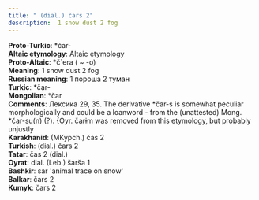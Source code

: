 ```yaml
---
title: " (dial.) čars 2"
description:  1 snow dust 2 fog
---
```


<strong>Proto-Turkic</strong>:  *čar-<br>
<strong>Altaic etymology</strong>:  Altaic etymology<br>
<strong> Proto-Altaic</strong>:  *č`era ( ~ -o)<br>
<strong>Meaning</strong>:  1 snow dust 2 fog<br>
<strong>Russian meaning</strong>:  1 пороша 2 туман<br>
<strong>Turkic</strong>:  *čar-<br>
<strong>Mongolian</strong>:  *čar<br>
<strong>Comments</strong>:  Лексика 29, 35. The derivative *čar-s is somewhat peculiar morphologically and could be a loanword - from the (unattested) Mong. *čar-su(n) (?). {Oyr. čarɨm was removed from this etymology, but probably unjustly<br>
<strong>Karakhanid</strong>:  (MKypch.) čas 2<br>
<strong>Turkish</strong>:  (dial.) čars 2<br>
<strong>Tatar</strong>:  čas 2 (dial.)<br>
<strong>Oyrat</strong>:  dial. (Leb.) šarša 1<br>
<strong>Bashkir</strong>:  sar 'animal trace on snow'<br>
<strong>Balkar</strong>:  čars 2<br>
<strong>Kumyk</strong>:  čars 2<br>


